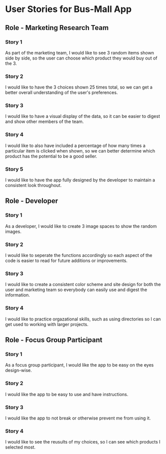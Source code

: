 # User Stories for Bus-Mall App

## Role - Marketing Research Team
### Story 1
As part of the marketing team, I would like to see 3 random items shown side by side, so the user can choose which product they would buy out of the 3.
### Story 2
I would like to have the 3 choices shown 25 times total, so we can get a better overall understanding of the user's preferences.
### Story 3
I would like to have a visual display of the data, so it can be easier to digest and show other members of the team.
### Story 4
I would like to also have included a percentage of how many times a particular item is clicked when shown, so we can better determine which product has the potential to be a good seller.
### Story 5
I would like to have the app fully designed by the developer to maintain a consistent look throughout.

## Role - Developer
### Story 1
As a developer, I would like to create 3 image spaces to show the random images.
### Story 2
I would like to seperate the functions accordingly so each aspect of the code is easier to read for future additions or improvements.
### Story 3
I would like to create a consistent color scheme and site design for both the user and marketing team so everybody can easily use and digest the information.
### Story 4
I would like to practice orgazational skills, such as using directories so I can get used to working with larger projects.

## Role - Focus Group Participant
### Story 1
As a focus group participant, I would like the app to be easy on the eyes design-wise.
### Story 2
I would like the app to be easy to use and have instructions.
### Story 3
I would like the app to not break or otherwise prevent me from using it. 
### Story 4
I would like to see the reusults of my choices, so I can see which products I selected most.



